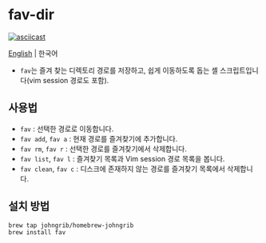 # fav-dir

[![asciicast](https://asciinema.org/a/kk1QBvFFLT8K7Kev5N3EZYVlq.png)](https://asciinema.org/a/kk1QBvFFLT8K7Kev5N3EZYVlq)

[English](README.md) | 한국어

* `fav`는 즐겨 찾는 디렉토리 경로를 저장하고, 쉽게 이동하도록 돕는 셸 스크립트입니다(vim session 경로도 포함).

## 사용법

* `fav` : 선택한 경로로 이동합니다.
* `fav add`, `fav a` : 현재 경로를 즐겨찾기에 추가합니다.
* `fav rm`, `fav r` : 선택한 경로를 즐겨찾기에서 삭제합니다.
* `fav list`, `fav l` : 즐겨찾기 목록과 Vim session 경로 목록을 봅니다.
* `fav clean`, `fav c` : 디스크에 존재하지 않는 경로를 즐겨찾기 목록에서 삭제합니다.

## 설치 방법

```sh
brew tap johngrib/homebrew-johngrib
brew install fav
```


